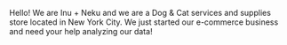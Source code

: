 
Hello! We are Inu + Neku and we are a Dog & Cat services and supplies store located in New York City. We just started our e-commerce business and need your help analyzing our data!
